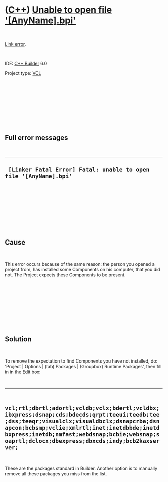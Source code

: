 
 

 

 

 

 

([C++](Cpp.md)) [Unable to open file '\[AnyName\].bpi'](CppLinkErrorUnableToOpenBpi.md)
=========================================================================================

 

[Link error](CppLinkError.md).

 

IDE: [C++ Builder](CppBuilder.md) 6.0

Project type: [VCL](CppVcl.md)

 

 

 

 

 

Full error messages
-------------------

 

  --------------------------------------------------------------------
  ` [Linker Fatal Error] Fatal: unable to open file '[AnyName].bpi'`
  --------------------------------------------------------------------

 

 

 

 

 

Cause
-----

 

This error occurs because of the same reason: the person you opened a
project from, has installed some Components on his computer, that you
did not. The Project expects these Components to be present.

 

 

 

 

 

Solution
--------

 

To remove the expectation to find Components you have not installed, do:
'Project | Options | (tab) Packages | (Groupbox) Runtime Packages', then
fill in in the Edit box:

 

  ---------------------------------------------------------------------------------------------------------------------------------------------------------------------------------------------------------------------------------------------------------------------------------------------
  ` vcl;rtl;dbrtl;adortl;vcldb;vclx;bdertl;vcldbx;ibxpress;dsnap;cds;bdecds;qrpt;teeui;teedb;tee;dss;teeqr;visualclx;visualdbclx;dsnapcrba;dsnapcon;bcbsmp;vclie;xmlrtl;inet;inetdbbde;inetdbxpress;inetdb;nmfast;webdsnap;bcbie;websnap;soaprtl;dclocx;dbexpress;dbxcds;indy;bcb2kaxserver;`
  ---------------------------------------------------------------------------------------------------------------------------------------------------------------------------------------------------------------------------------------------------------------------------------------------

 

These are the packages standard in Builder. Another option is to
manually remove all these packages you miss from the list.

 

 

 

 

 

 

